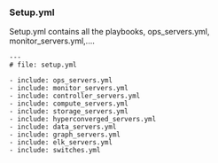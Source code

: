 ### Setup.yml

Setup.yml contains all the playbooks, ops_servers.yml, monitor_servers.yml,....

```
---
# file: setup.yml

- include: ops_servers.yml
- include: monitor_servers.yml
- include: controller_servers.yml
- include: compute_servers.yml
- include: storage_servers.yml
- include: hyperconverged_servers.yml
- include: data_servers.yml
- include: graph_servers.yml
- include: elk_servers.yml
- include: switches.yml
```